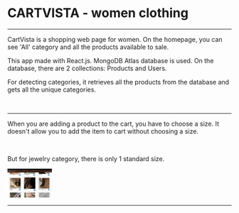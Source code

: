 # CARTVISTA - women clothing

---

CartVista is a shopping web page for women. On the homepage, you can see 'All' category and all the products available to sale.

This app made with React.js. MongoDB Atlas database is used. On the database, there are 2 collections: Products and Users.

For detecting categories, it retrieves all the products from the database and gets all the unique categories.

<img src="[/assets/img/MarineGEO_logo.png](https://github.com/zserraakkaya/CartVista-GrowIntern/blob/main/img/homepage.png)" alt="" style="width:100px;"/>

---

When you are adding a product to the cart, you have to choose a size. It doesn't allow you to add the item to cart without choosing a size.

<img src="https://github.com/zserraakkaya/CartVista-GrowIntern/blob/main/img/additemstocart.png" alt="" style="width:100px;"/>

But for jewelry category, there is only 1 standard size.

<img src="https://github.com/zserraakkaya/CartVista-GrowIntern/blob/main/img/jewelry.png" alt="" style="width:100px;"/>

---
